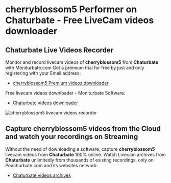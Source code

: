 # cherryblossom5 Performer on Chaturbate - Free LiveCam videos downloader

## Chaturbate Live Videos Recorder

Monitor and record livecam videos of **cherryblossom5** from **Chaturbate** with Moniturbate.com
Get a premium trial for free by just and only registering with your Email address:
* [cherryblossom5 Premium videos downloader](https://moniturbate.com/request-demo-licence-key.html)

Free livecam videos downloader - Moniturbate Software:
* [Chaturbate videos downloader](https://moniturbate.com/moniturbate-download-software.html)

![cherryblossom5 livecam videos recorder](https://peachurnet.com/templates/moniturbate-software.png)


## Capture cherryblossom5 videos from the Cloud and watch your recordings on Streaming

Without the need of downloading a software, capture **cherryblossom5** livecam videos from **Chaturbate** 100% online.
Watch Livecam archives from **Chaturbate** unlimitedly from thousands of existing recordings, only on Peachurbate.com and its websites network:
* [Chaturbate videos archives](https://peachurnet.com/)